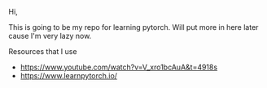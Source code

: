 Hi, 

This is going to be my repo for learning pytorch. Will put more in here later cause I'm very lazy now. 

Resources that I use
- https://www.youtube.com/watch?v=V_xro1bcAuA&t=4918s
- https://www.learnpytorch.io/
